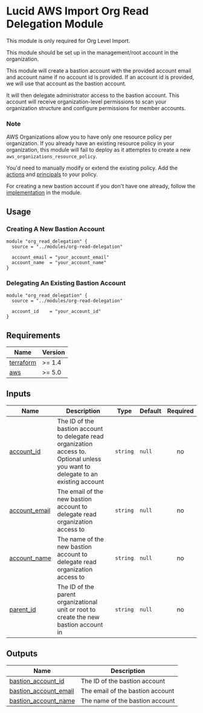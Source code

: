# Lucid AWS Import Org Read Delegation Module

This module is only required for Org Level Import.

This module should be set up in the management/root account in the organization. 

This module will create a bastion account with the provided account email and account name if no account id is provided. If an account id is provided, we will use that account as the bastion account.

It will then delegate administrator access to the bastion account. This account will receive organization-level permissions to scan your organization structure and configure permissions for member accounts.

### Note
AWS Organizations allow you to have only one resource policy per organization. If you already have an existing resource policy in your organization, this module will fail to deploy as it attemptes to create a new `aws_organizations_resource_policy`. 

You'd need to manually modify or extend the existing policy. Add the [actions](https://github.com/lucidsoftware/terraform-aws-lucid-aws-import/blob/main/modules/org-read-delegation/main.tf#L18) and [principals](https://github.com/lucidsoftware/terraform-aws-lucid-aws-import/blob/main/modules/org-read-delegation/main.tf#L29) to your policy.

For creating a new bastion account if you don't have one already, follow the [implementation](https://github.com/lucidsoftware/terraform-aws-lucid-aws-import/blob/main/modules/org-read-delegation/main.tf#L7) in the module.

## Usage

### Creating A New Bastion Account

```hcl
module "org_read_delegation" {
  source = "../modules/org-read-delegation"

  account_email = "your_account_email"
  account_name  = "your_account_name"
}
```

### Delegating An Existing Bastion Account

```hcl
module "org_read_delegation" {
  source = "../modules/org-read-delegation"

  account_id    = "your_account_id"
}
```

## Requirements

| Name | Version |
|------|---------|
| <a name="requirement_terraform"></a> [terraform](#requirement\_terraform) | >= 1.4 |
| <a name="requirement_aws"></a> [aws](#requirement\_aws) | >= 5.0 |

## Inputs

| Name | Description | Type | Default | Required |
|------|-------------|------|---------|:--------:|
| <a name="input_account_id"></a> [account\_id](#input\_account\_id) | The ID of the bastion account to delegate read organization access to. Optional unless you want to delegate to an existing account | `string` | `null` | no |
| <a name="input_account_email"></a> [account\_email](#input\_account\_email) | The email of the new bastion account to delegate read organization access to | `string` | `null` | no |
| <a name="input_account_name"></a> [account\_name](#input\_account\_name) | The name of the new bastion account to delegate read organization access to | `string` | `null` | no |
| <a name="input_parent_id"></a> [parent\_id](#input\_parent\_id) | The ID of the parent organizational unit or root to create the new bastion account in | `string` | `null` | no |

## Outputs

| Name | Description |
|------|-------------|
| <a name="output_bastion_account_id"></a> [bastion\_account\_id](#output\_bastion\_account\_id) | The ID of the bastion account |
| <a name="output_bastion_account_email"></a> [bastion\_account\_email](#output\_bastion\_account\_email) | The email of the bastion account |
| <a name="output_bastion_account_name"></a> [bastion\_account\_name](#output\_bastion\_account\_name) | The name of the bastion account |
